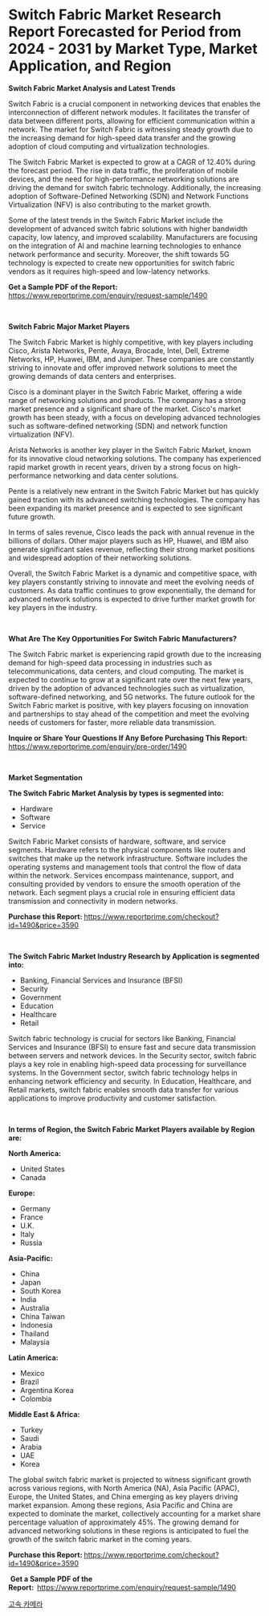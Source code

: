 <p><h1>Switch Fabric Market Research Report Forecasted for Period from 2024 -  2031 by Market Type, Market Application, and Region</h1></p><p><strong>Switch Fabric Market Analysis and Latest Trends</strong></p>
<p><p>Switch Fabric is a crucial component in networking devices that enables the interconnection of different network modules. It facilitates the transfer of data between different ports, allowing for efficient communication within a network. The market for Switch Fabric is witnessing steady growth due to the increasing demand for high-speed data transfer and the growing adoption of cloud computing and virtualization technologies.</p><p>The Switch Fabric Market is expected to grow at a CAGR of 12.40% during the forecast period. The rise in data traffic, the proliferation of mobile devices, and the need for high-performance networking solutions are driving the demand for switch fabric technology. Additionally, the increasing adoption of Software-Defined Networking (SDN) and Network Functions Virtualization (NFV) is also contributing to the market growth.</p><p>Some of the latest trends in the Switch Fabric Market include the development of advanced switch fabric solutions with higher bandwidth capacity, low latency, and improved scalability. Manufacturers are focusing on the integration of AI and machine learning technologies to enhance network performance and security. Moreover, the shift towards 5G technology is expected to create new opportunities for switch fabric vendors as it requires high-speed and low-latency networks.</p></p>
<p><strong>Get a Sample PDF of the Report:&nbsp;</strong> <a href="https://www.reportprime.com/enquiry/request-sample/1490">https://www.reportprime.com/enquiry/request-sample/1490</a></p>
<p>&nbsp;</p>
<p><strong>Switch Fabric Major Market Players</strong></p>
<p><p>The Switch Fabric Market is highly competitive, with key players including Cisco, Arista Networks, Pente, Avaya, Brocade, Intel, Dell, Extreme Networks, HP, Huawei, IBM, and Juniper. These companies are constantly striving to innovate and offer improved network solutions to meet the growing demands of data centers and enterprises.</p><p>Cisco is a dominant player in the Switch Fabric Market, offering a wide range of networking solutions and products. The company has a strong market presence and a significant share of the market. Cisco's market growth has been steady, with a focus on developing advanced technologies such as software-defined networking (SDN) and network function virtualization (NFV).</p><p>Arista Networks is another key player in the Switch Fabric Market, known for its innovative cloud networking solutions. The company has experienced rapid market growth in recent years, driven by a strong focus on high-performance networking and data center solutions.</p><p>Pente is a relatively new entrant in the Switch Fabric Market but has quickly gained traction with its advanced switching technologies. The company has been expanding its market presence and is expected to see significant future growth.</p><p>In terms of sales revenue, Cisco leads the pack with annual revenue in the billions of dollars. Other major players such as HP, Huawei, and IBM also generate significant sales revenue, reflecting their strong market positions and widespread adoption of their networking solutions.</p><p>Overall, the Switch Fabric Market is a dynamic and competitive space, with key players constantly striving to innovate and meet the evolving needs of customers. As data traffic continues to grow exponentially, the demand for advanced network solutions is expected to drive further market growth for key players in the industry.</p></p>
<p>&nbsp;</p>
<p><strong>What Are The Key Opportunities For Switch Fabric Manufacturers?</strong></p>
<p><p>The Switch Fabric market is experiencing rapid growth due to the increasing demand for high-speed data processing in industries such as telecommunications, data centers, and cloud computing. The market is expected to continue to grow at a significant rate over the next few years, driven by the adoption of advanced technologies such as virtualization, software-defined networking, and 5G networks. The future outlook for the Switch Fabric market is positive, with key players focusing on innovation and partnerships to stay ahead of the competition and meet the evolving needs of customers for faster, more reliable data transmission.</p></p>
<p><strong>Inquire or Share Your Questions If Any Before Purchasing This Report:</strong> <a href="https://www.reportprime.com/enquiry/pre-order/1490">https://www.reportprime.com/enquiry/pre-order/1490</a></p>
<p>&nbsp;</p>
<p><strong>Market Segmentation</strong></p>
<p><strong>The Switch Fabric Market Analysis by types is segmented into:</strong></p>
<p><ul><li>Hardware</li><li>Software</li><li>Service</li></ul></p>
<p><p>Switch Fabric Market consists of hardware, software, and service segments. Hardware refers to the physical components like routers and switches that make up the network infrastructure. Software includes the operating systems and management tools that control the flow of data within the network. Services encompass maintenance, support, and consulting provided by vendors to ensure the smooth operation of the network. Each segment plays a crucial role in ensuring efficient data transmission and connectivity in modern networks.</p></p>
<p><strong>Purchase this Report:&nbsp;</strong><a href="https://www.reportprime.com/checkout?id=1490&price=3590">https://www.reportprime.com/checkout?id=1490&price=3590</a></p>
<p>&nbsp;</p>
<p><strong>The Switch Fabric Market Industry Research by Application is segmented into:</strong></p>
<p><ul><li>Banking, Financial Services and Insurance (BFSI)</li><li>Security</li><li>Government</li><li>Education</li><li>Healthcare</li><li>Retail</li></ul></p>
<p><p>Switch fabric technology is crucial for sectors like Banking, Financial Services and Insurance (BFSI) to ensure fast and secure data transmission between servers and network devices. In the Security sector, switch fabric plays a key role in enabling high-speed data processing for surveillance systems. In the Government sector, switch fabric technology helps in enhancing network efficiency and security. In Education, Healthcare, and Retail markets, switch fabric enables smooth data transfer for various applications to improve productivity and customer satisfaction.</p></p>
<p>&nbsp;</p>
<p><strong>In terms of Region, the Switch Fabric Market Players available by Region are:</strong></p>
<p>
    <p> <strong> North America: </strong>
        <ul>
            <li>United States</li>
            <li>Canada</li>
        </ul>
        </p> 
    <p> <strong> Europe: </strong>
        <ul>
            <li>Germany</li>
            <li>France</li>
            <li>U.K.</li>
            <li>Italy</li>
            <li>Russia</li>
        </ul>
        </p> 
    <p> <strong> Asia-Pacific: </strong>
        <ul>
            <li>China</li>
            <li>Japan</li>
            <li>South Korea</li>
            <li>India</li>
            <li>Australia</li>
            <li>China Taiwan</li>
            <li>Indonesia</li>
            <li>Thailand</li>
            <li>Malaysia</li>
        </ul>
        </p> 
    <p> <strong> Latin America: </strong>
        <ul>
            <li>Mexico</li>
            <li>Brazil</li>
            <li>Argentina Korea</li>
            <li>Colombia</li>
        </ul>
        </p> 
    <p> <strong> Middle East & Africa: </strong>
        <ul>
            <li>Turkey</li>
            <li>Saudi</li>
            <li>Arabia</li>
            <li>UAE</li>
            <li>Korea</li>
        </ul>
    </p>
    </p>
<p><p>The global switch fabric market is projected to witness significant growth across various regions, with North America (NA), Asia Pacific (APAC), Europe, the United States, and China emerging as key players driving market expansion. Among these regions, Asia Pacific and China are expected to dominate the market, collectively accounting for a market share percentage valuation of approximately 45%. The growing demand for advanced networking solutions in these regions is anticipated to fuel the growth of the switch fabric market in the coming years.</p></p>
<p><strong>Purchase this Report: </strong><a href="https://www.reportprime.com/checkout?id=1490&price=3590">https://www.reportprime.com/checkout?id=1490&price=3590</a></p>
<p>&nbsp;<strong>Get a Sample PDF of the Report:&nbsp;&nbsp;</strong><a href="https://www.reportprime.com/enquiry/request-sample/1490">https://www.reportprime.com/enquiry/request-sample/1490</a></p>
<p><strong></strong></p>
<p><p><a href="https://github.com/darrellockm3ytan895656/Market-Research-Report-List-1/blob/main/47453948798.md">고속 카메라</a></p></p>